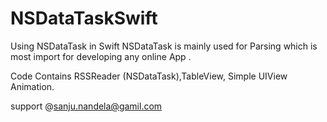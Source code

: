 # NSDataTaskSwift
Using NSDataTask in Swift
NSDataTask is mainly used for Parsing which is most import for developing any online App .

Code Contains
RSSReader (NSDataTask),TableView, Simple UIView Animation.

support @sanju.nandela@gamil.com
